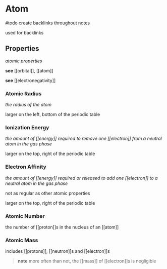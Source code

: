 # Atom

#todo create backlinks throughout notes

used for backlinks

## Properties

_atomic properties_

**see** [[orbital]], [[atom]]

**see** [[electronegativity]]

### Atomic Radius

_the radius of the atom_

larger on the left, bottom of the periodic table

### Ionization Energy

_the amount of [[energy]] required to remove one [[electron]] from a neutral atom in the gas phase_

larger on the top, right of the periodic table

### Electron Affinity

_the amount of [[energy]] required or released to add one [[electron]] to a neutral atom in the gas phase_

not as regular as other atomic properties

larger on the top, right of the periodic table

### Atomic Number

the number of [[proton]]s in the nucleus of an [[atom]]

### Atomic Mass

includes [[protons]], [[neutron]]s and [[electron]]s

> **note** more often than not, the [[mass]] of [[electron]]s is negligible

